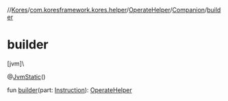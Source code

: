 //[Kores](../../../../index.md)/[com.koresframework.kores.helper](../../index.md)/[OperateHelper](../index.md)/[Companion](index.md)/[builder](builder.md)

# builder

[jvm]\

@[JvmStatic](https://kotlinlang.org/api/latest/jvm/stdlib/kotlin.jvm/-jvm-static/index.html)()

fun [builder](builder.md)(part: [Instruction](../../../com.koresframework.kores/-instruction/index.md)): [OperateHelper](../index.md)

